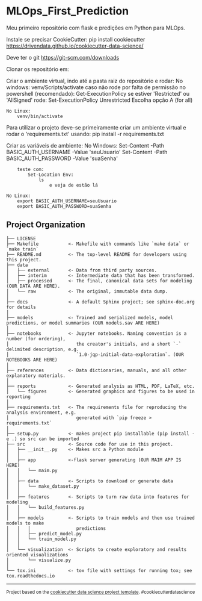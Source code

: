 MLOps_First_Prediction
==============================

Meu primeiro repositório com flask e predições em Python para MLOps.

Instale se precisar CookieCutter:
    pip install cookiecutter
    https://drivendata.github.io/cookiecutter-data-science/

Deve ter o git
    https://git-scm.com/downloads

Clonar os repositório em: 


Criar o ambiente virtual, indo até a pasta raiz do repositório e rodar:
    No windows:
        venv/Scripts/activate
            caso não rode por falta de permissão no powershell (recomendado):
                Get-ExecutionPolicy
                    se estiver 'Restricted' ou 'AllSigned' rode:
                Set-ExecutionPolicy Unrestricted
                    Escolha opção A (for all)

    No Linux:
        venv/bin/activate

Para utilizar o projeto deve-se primeiramente criar um ambiente virtual e rodar o 'requirements.txt' usando:
    pip install -r requirements.txt

Criar as variáveis de ambiente:
    No Windows: 
        Set-Content -Path BASIC_AUTH_USERNAME -Value 'seuUsuario'
        Set-Content -Path BASIC_AUTH_PASSWORD -Value 'suaSenha'

        teste com:
            Set-Location Env:
                ls
                    e veja de estão lá

    No Linux:
        export BASIC_AUTH_USERNAME=seuUsuario
        export BASIC_AUTH_PASSWORD=suaSenha


Project Organization
------------

    ├── LICENSE
    ├── Makefile           <- Makefile with commands like `make data` or `make train`
    ├── README.md          <- The top-level README for developers using this project.
    ├── data
    │   ├── external       <- Data from third party sources.
    │   ├── interim        <- Intermediate data that has been transformed.
    │   ├── processed      <- The final, canonical data sets for modeling (OUR DATA ARE HERE).
    │   └── raw            <- The original, immutable data dump.
    │
    ├── docs               <- A default Sphinx project; see sphinx-doc.org for details
    │
    ├── models             <- Trained and serialized models, model predictions, or model summaries (OUR models.sav ARE HERE)
    │
    ├── notebooks          <- Jupyter notebooks. Naming convention is a number (for ordering),
    │                         the creator's initials, and a short `-` delimited description, e.g.
    │                         `1.0-jqp-initial-data-exploration`. (OUR NOTEBOOKS ARE HERE)
    │
    ├── references         <- Data dictionaries, manuals, and all other explanatory materials.
    │
    ├── reports            <- Generated analysis as HTML, PDF, LaTeX, etc.
    │   └── figures        <- Generated graphics and figures to be used in reporting
    │
    ├── requirements.txt   <- The requirements file for reproducing the analysis environment, e.g.
    │                         generated with `pip freeze > requirements.txt`
    │
    ├── setup.py           <- makes project pip installable (pip install -e .) so src can be imported
    ├── src                <- Source code for use in this project.
    │   ├── __init__.py    <- Makes src a Python module
    │   │ 
    │   ├── app            <-flask server generating (OUR MAIM APP IS HERE) 
    │   │   └── maim.py
    │   │
    │   ├── data           <- Scripts to download or generate data
    │   │   └── make_dataset.py
    │   │
    │   ├── features       <- Scripts to turn raw data into features for modeling
    │   │   └── build_features.py
    │   │
    │   ├── models         <- Scripts to train models and then use trained models to make
    │   │   │                 predictions
    │   │   ├── predict_model.py
    │   │   └── train_model.py
    │   │
    │   └── visualization  <- Scripts to create exploratory and results oriented visualizations
    │       └── visualize.py
    │
    └── tox.ini            <- tox file with settings for running tox; see tox.readthedocs.io


--------

<p><small>Project based on the <a target="_blank" href="https://drivendata.github.io/cookiecutter-data-science/">cookiecutter data science project template</a>. #cookiecutterdatascience</small></p>
